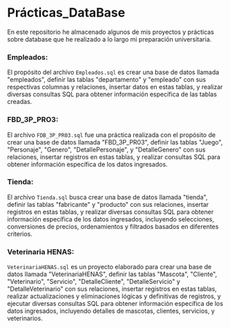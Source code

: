 # Prácticas_DataBase
En este repositorio he almacenado algunos de mis proyectos y prácticas sobre database que he realizado a lo largo mi preparación universitaria.

### Empleados:
El propósito del archivo `Empleados.sql` es crear una base de datos llamada "empleados", definir las tablas "departamento" y "empleado" con sus respectivas columnas y relaciones, insertar datos en estas tablas, y realizar diversas consultas SQL para obtener información específica de las tablas creadas.

### FBD_3P_PRO3:
El archivo `FDB_3P_PR03.sql` fue una práctica realizada con el propósito de crear una base de datos llamada "FBD_3P_PR03", definir las tablas "Juego", "Personaje", "Genero", "DetallePersonaje", y "DetalleGenero" con sus relaciones, insertar registros en estas tablas, y realizar consultas SQL para obtener información específica de los datos ingresados.

### Tienda:
El archivo `Tienda.sql` busca crear una base de datos llamada "tienda", definir las tablas "fabricante" y "producto" con sus relaciones, insertar registros en estas tablas, y realizar diversas consultas SQL para obtener información específica de los datos ingresados, incluyendo selecciones, conversiones de precios, ordenamientos y filtrados basados en diferentes criterios.

### Veterinaria HENAS:
`VeterinariaHENAS.sql` es un proyecto elaborado para crear una base de datos llamada "VeterinariaHENAS", definir las tablas "Mascota", "Cliente", "Veterinario", "Servicio", "DetalleCliente", "DetalleServicio" y "DetalleVeterinario" con sus relaciones, insertar registros en estas tablas, realizar actualizaciones y eliminaciones lógicas y definitivas de registros, y ejecutar diversas consultas SQL para obtener información específica de los datos ingresados, incluyendo detalles de mascotas, clientes, servicios, y veterinarios.
